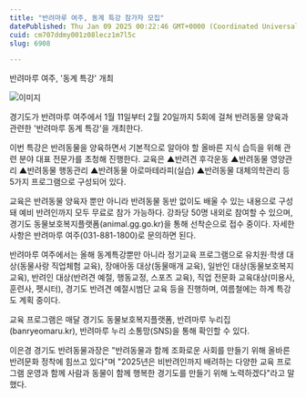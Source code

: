 ```yaml
---
title: "반려마루 여주, 동계 특강 참가자 모집"
datePublished: Thu Jan 09 2025 00:22:46 GMT+0000 (Coordinated Universal Time)
cuid: cm707ddmy001z08lecz1m7l5c
slug: 6908

---
```



반려마루 여주, '동계 특강' 개최

![이미지](https://cdn.hashnode.com/res/hashnode/image/upload/v1739261465775/a30d9cb3-d55d-400a-8c3f-aaf15b2fbc88.jpeg)

경기도가 반려마루 여주에서 1월 11일부터 2월 20일까지 5회에 걸쳐 반려동물 양육과 관련한 '반려마루 동계 특강'을 개최한다.

이번 특강은 반려동물을 양육하면서 기본적으로 알아야 할 올바른 지식 습득을 위해 관련 분야 대표 전문가를 초청해 진행한다. 교육은 ▲반려견 후각운동 ▲반려동물 영양관리 ▲반려동물 행동관리 ▲반려동물 아로마테라피(실습) ▲반려동물 대체의학관리 등 5가지 프로그램으로 구성되어 있다.

교육은 반려동물 양육자 뿐만 아니라 반려동물 동반 없이도 배울 수 있는 내용으로 구성돼 예비 반려인까지 모두 무료로 참가 가능하다. 강좌당 50명 내외로 참여할 수 있으며, 경기도 동물보호복지플랫폼(animal.gg.go.kr)을 통해 선착순으로 접수 중이다. 자세한 사항은 반려마루 여주(031-881-1800)로 문의하면 된다.

반려마루 여주에서는 올해 동계특강뿐만 아니라 정기교육 프로그램으로 유치원·학생 대상(동물사랑 직업체험 교육), 장애아동 대상(동물매개 교육), 일반인 대상(동물보호복지 교육), 반려인 대상(반려견 예절, 행동교정, 스포츠 교육), 직업 전문화 교육대상(미용사, 훈련사, 펫시터), 경기도 반려견 예절시범단 교육 등을 진행하며, 여름철에는 하계 특강도 계획 중이다.

교육 프로그램은 매달 경기도 동물보호복지플랫폼, 반려마루 누리집(banryeomaru.kr), 반려마루 누리 소통망(SNS)을 통해 확인할 수 있다.

이은경 경기도 반려동물과장은 "반려동물과 함께 조화로운 사회를 만들기 위해 올바른 반려문화 정착에 힘쓰고 있다"며 "2025년은 비반려인까지 배려하는 다양한 교육 프로그램 운영과 함께 사람과 동물이 함께 행복한 경기도를 만들기 위해 노력하겠다"라고 말했다.
